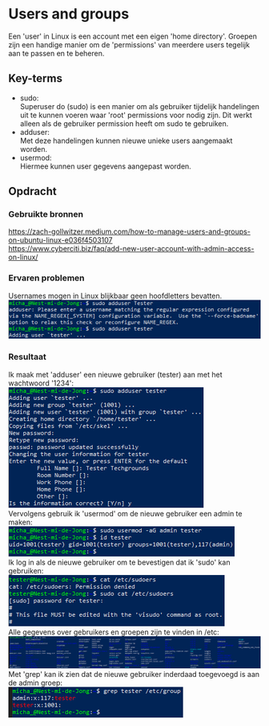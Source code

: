 # Users and groups
Een 'user' in Linux is een account met een eigen 'home directory'. Groepen zijn een handige manier om de 'permissions' van meerdere users tegelijk aan te passen en te beheren.

## Key-terms
- sudo:  
Superuser do (sudo) is een manier om als gebruiker tijdelijk handelingen uit te kunnen voeren waar 'root' permissions voor nodig zijn. Dit werkt alleen als de gebruiker permission heeft om sudo te gebruiken.
- adduser:  
Met deze handelingen kunnen nieuwe unieke users aangemaakt worden.
- usermod:  
Hiermee kunnen user gegevens aangepast worden.
## Opdracht
### Gebruikte bronnen
https://zach-gollwitzer.medium.com/how-to-manage-users-and-groups-on-ubuntu-linux-e036f4503107  
https://www.cyberciti.biz/faq/add-new-user-account-with-admin-access-on-linux/

### Ervaren problemen
Usernames mogen in Linux blijkbaar geen hoofdletters bevatten.  
![Up case](..\00_includes\Linux_pics\4\tester_error.png)  

### Resultaat
Ik maak met 'adduser' een nieuwe gebruiker (tester) aan met het wachtwoord '1234':  
![add user](..\00_includes\Linux_pics\4\add_tester.png)  
Vervolgens gebruik ik 'usermod' om de nieuwe gebruiker een admin te maken:  
![admin](..\00_includes\Linux_pics\4\tester_admin.png)  
Ik log in als de nieuwe gebruiker om te bevestigen dat ik 'sudo' kan gebruiken:  
![](..\00_includes\Linux_pics\4\tester_admin_conf.png)  
Alle gegevens over gebruikers en groepen zijn te vinden in /etc:  
![etc](..\00_includes\Linux_pics\4\etc.png)  
Met 'grep' kan ik zien dat de nieuwe gebruiker inderdaad toegevoegd is aan de admin groep:  
![grep](..\00_includes\Linux_pics\4\grep_groups.png)